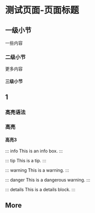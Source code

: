 # 测试页面-页面标题

## 一级小节

一些内容

### 二级小节

更多内容

#### 三级小节

## 1

### 高亮语法

### 高亮

#### 高亮3

::: info
This is an info box.
:::

::: tip
This is a tip.
:::

::: warning
This is a warning.
:::

::: danger
This is a dangerous warning.
:::

::: details
This is a details block.
:::

## More

<!-- <update /> -->
<!-- <NolebaseGitChangelog /> -->